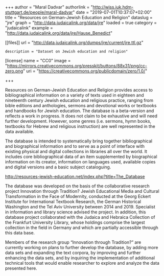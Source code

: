 +++
author = "Maral Dadvar"
authorlink = "http://wiss.iuk.hdm-stuttgart.de/people/maral-dadvar"
date = "2019-07-01T10:37:07+02:00"
title = "Resources on German-Jewish Education and Religion" 
dataslug = "jre"
graph = "http://data.judaicalink.org/data/jre"
loaded = true
category = "judaicalink"
example = "http://data.judaicalink.org/data/jre/Hause_Benedict"

[[files]]
	url = "http://data.judaicalink.org/dumps/jre/current/jre.ttl.gz" 
	
	
	description = "Dataset on Jewish education and religion"

[license]
name = "CC0"
image = "https://mirrors.creativecommons.org/presskit/buttons/88x31/png/cc-zero.png"
uri = "https://creativecommons.org/publicdomain/zero/1.0/"

	
+++

Resources on German-Jewish Education and Religion provides access to bibliographical information on a variety of texts used in eighteen and nineteenth century Jewish education and religious practice, ranging from bible editions and anthologies, sermons and devotional works or textbooks and handbooks for Jewish education. The database is a beta-version and reflects a work in progress. It does not claim to be exhaustive and will need further development. However, some genres (i.e. sermons, hymn books, textbooks for Hebrew and religious instruction) are well represented in the data available.
<!--more-->
The database is intended to systematically bring together bibliographical and biographical information and to serve as a point of interface with existing physical and digital collections in libraries all over the world. It includes core bibliographical data of an item supplemented by biographical information on its creator, information on languages used, available copies and digital versions and a basic subject cataloguing.

http://resources-jewish-education.net/index.php?title=The_Database

The database was developed on the basis of the collaborative research project Innovation through Tradition? Jewish Educational Media and Cultural Transformation in the Face of Modernity, conducted at the Georg Eckert Institute for International Textbook Research, the German Historical Washington and the Tel Aviv University between 2014 and 2019. Specialist in information and library science advised the project. In addition, this database project collaborated with the Judaica and Hebraica Collection of the Frankfurt University Library, whose holdings comprise the largest collection in the field in Germany and which are partially accessible through this data base.

Members of the research group “Innovation through Tradition?” are currently working on plans to further develop the database, by adding more data sets and expanding the text corpora, by improving and further enhancing the data sets, and by inquiring the implementation of additional technical tools that would enable researcher to explore and analyze the data presented here.